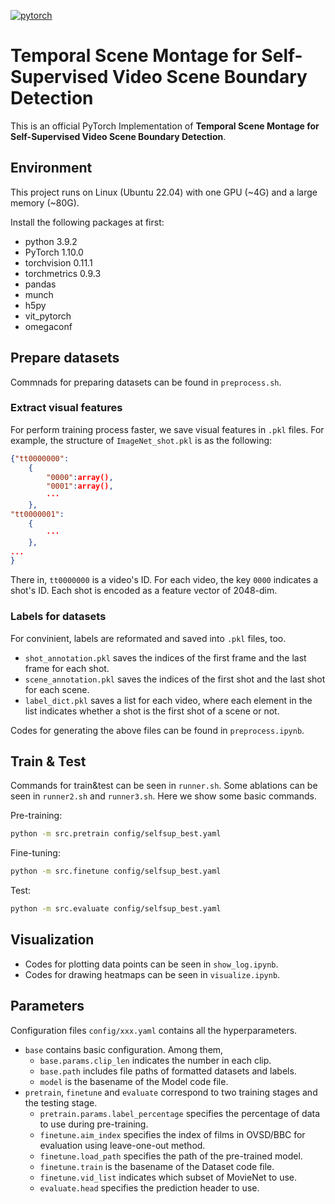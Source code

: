 [![pytorch](https://img.shields.io/badge/pytorch-1.10.0-%2523ee4c2c.svg)](https://pytorch.org/)


# Temporal Scene Montage for Self-Supervised Video Scene Boundary Detection

This is an official PyTorch Implementation of **Temporal Scene Montage for Self-Supervised Video Scene Boundary Detection**.

<!-- <p align="center"><img width="100%" src="model.jpg"></p> -->

## Environment

This project runs on Linux (Ubuntu 22.04) with one GPU (~4G) and a large memory (~80G).

Install the following packages at first:
- python 3.9.2
- PyTorch 1.10.0
- torchvision 0.11.1
- torchmetrics 0.9.3
- pandas
- munch
- h5py
- vit_pytorch
- omegaconf

## Prepare datasets

Commnads for preparing datasets can be found in `preprocess.sh`.

### Extract visual features

For perform training process faster, we save visual features in `.pkl` files. For example, the structure of `ImageNet_shot.pkl` is as the following:
``` json
{"tt0000000":
    {
        "0000":array(),
        "0001":array(),
        ···
    },
"tt0000001":
    {
        ···
    },
...
}
```
There in, `tt0000000` is a video's ID. For each video, the key `0000` indicates a shot's ID. Each shot is encoded as a feature vector of 2048-dim.

### Labels for datasets

For convinient, labels are reformated and saved into `.pkl` files, too.

- `shot_annotation.pkl` saves the indices of the first frame and the last frame for each shot.
- `scene_annotation.pkl` saves the indices of the first shot and the last shot for each scene.
- `label_dict.pkl` saves a list for each video, where each element in the list indicates whether a shot is the first shot of a scene or not.

Codes for generating the above files can be found in `preprocess.ipynb`.


## Train & Test

Commands for train&test can be seen in `runner.sh`. Some ablations can be seen in `runner2.sh` and `runner3.sh`. Here we show some basic commands.

Pre-training:
``` bash
python -m src.pretrain config/selfsup_best.yaml
```

Fine-tuning:

``` bash
python -m src.finetune config/selfsup_best.yaml
```

Test:

``` bash
python -m src.evaluate config/selfsup_best.yaml
```

## Visualization

- Codes for plotting data points can be seen in `show_log.ipynb`.
- Codes for drawing heatmaps can be seen in `visualize.ipynb`.

## Parameters

Configuration files `config/xxx.yaml` contains all the hyperparameters.
- `base` contains basic configuration. Among them, 
    - `base.params.clip_len` indicates the number in each clip.
    - `base.path` includes file paths of formatted datasets and labels.
    - `model` is the basename of the Model code file.
- `pretrain`, `finetune` and `evaluate` correspond to two training stages and the testing stage.
    - `pretrain.params.label_percentage` specifies the percentage of data to use during pre-training.
    - `finetune.aim_index` specifies the index of films in OVSD/BBC for evaluation using leave-one-out method.
    - `finetune.load_path` specifies the path of the pre-trained model.
    - `finetune.train` is the basename of the Dataset code file.
    - `finetune.vid_list` indicates which subset of MovieNet to use.
    - `evaluate.head` specifies the prediction header to use.